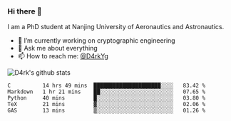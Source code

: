 ### Hi there 👋

I am a PhD student at Nanjing University of Aeronautics and Astronautics.

- 🔭 I’m currently working on cryptographic engineering
- 💬 Ask me about everything
- 📫 How to reach me: [@D4rkYg](https://twitter.com/D4rkYg)

![D4rk's github stats](https://github-readme-stats.vercel.app/api?username=dd4rk&show_icons=true&title_color=fff&icon_color=79ff97&text_color=9f9f9f&bg_color=151515)

<!--START_SECTION:waka-->
```text
C          14 hrs 49 mins  █████████████████████░░░░   83.42 % 
Markdown   1 hr 21 mins    ██░░░░░░░░░░░░░░░░░░░░░░░   07.65 % 
Python     40 mins         █░░░░░░░░░░░░░░░░░░░░░░░░   03.80 % 
TeX        21 mins         ▓░░░░░░░░░░░░░░░░░░░░░░░░   02.06 % 
GAS        13 mins         ▒░░░░░░░░░░░░░░░░░░░░░░░░   01.26 % 
```
<!--END_SECTION:waka-->
